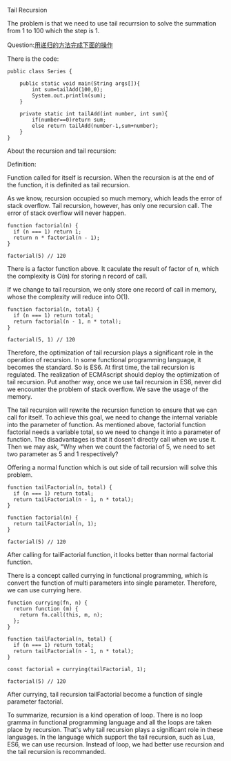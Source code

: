 Tail Recursion

The problem is that we need to use tail recurrsion to solve the summation from 1 to 100 which the step is 1.

Question:[用递归的方法完成下面的操作](https://github.com/zhanwen/AlgorithmDiagram/blob/master/chapter3/%E9%80%92%E5%BD%92%E7%BB%83%E4%B9%A0%E9%A2%98.md)

There is the code:

```
public class Series {

    public static void main(String args[]){
        int sum=tailAdd(100,0);
        System.out.println(sum);
    }

    private static int tailAdd(int number, int sum){
        if(number==0)return sum;
        else return tailAdd(number-1,sum+number);
    }
}
```

About the recursion and tail recursion:

Definition:

Function called for itself is recursion. When the recursion is at the end of the function, it is definited as tail recursion.

As we know, recursion occupied so much memory, which leads the error of stack overflow. Tail recursion, however, has only one recursion call. The error of stack overflow will never happen.

```
function factorial(n) {
  if (n === 1) return 1;
  return n * factorial(n - 1);
}

factorial(5) // 120
```

There is a factor function above. It caculate the result of factor of n, which the complexity is O(n) for storing n record of call.

If we change to tail recursion, we only store one record of call in memory, whose the complexity will reduce into O(1).

```
function factorial(n, total) {
  if (n === 1) return total;
  return factorial(n - 1, n * total);
}

factorial(5, 1) // 120
```

Therefore, the optimization of tail recursion plays a significant role in the operation of recursion. In some functional programming language, it becomes the standard. So is ES6. At first time, the tail recursion is regulated. The realization of ECMAscript should deploy the optimization of tail recursion. Put another way, once we use tail recursion in ES6, never did we encounter the problem of stack overflow. We save the usage of the memory.

The tail recursion will rewrite the recursion function to ensure that we can call for itself. To achieve this goal, we need to change the internal variable into the parameter of function. As mentioned above, factorial function factorial needs a variable total, so we need to change it into a parameter of function. The disadvantages is that it dosen't directly call when we use it. Then we may ask, "Why when we count the factorial of 5, we need to set two parameter as 5 and 1 respectively?

Offering a normal function which is out side of tail recursion will solve this problem.

```
function tailFactorial(n, total) {
  if (n === 1) return total;
  return tailFactorial(n - 1, n * total);
}

function factorial(n) {
  return tailFactorial(n, 1);
}

factorial(5) // 120
```

After calling for tailFactorial function, it looks better than normal factorial function.

There is a concept called currying in functional programming, which is convert the function of multi parameters into single parameter. Therefore, we can use currying here.

```
function currying(fn, n) {
  return function (m) {
    return fn.call(this, m, n);
  };
}

function tailFactorial(n, total) {
  if (n === 1) return total;
  return tailFactorial(n - 1, n * total);
}

const factorial = currying(tailFactorial, 1);

factorial(5) // 120
```

After currying, tail recursion tailFactorial become a function of single parameter factorial.

To summarize, recursion is a kind operation of loop. There is no loop gramma in functional programming language and all the loops are taken place by recursion. That's why tail recursion plays a significant role in these languages. In the language which support the tail recursion, such as Lua, ES6, we can use recursion. Instead of loop, we had better use recursion and the tail recursion is recommanded.